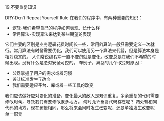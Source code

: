 19.不要重复知识

DRY:Don’t Repeat Yourself Rule
在我们的程序中，有两种重要的知识：

- 逻辑-我们希望自己的程序如何表现、长什么样
- 常用算法-实现算法来达到某些期望的表现

它们主要的区别是业务逻辑花费时间长一些，常用的算法一般只需要定义一次就行。常用算法有时候需要优化，我们可以使用另一个算法来代替，但是算法本身是相对稳定的。
人们常说编程中一直不变的就是变化。改变总是在我们不希望的时候出现。没有什么是绝对安全可控的。
举例子，典型的几个改变的原因：

- 公司掌握了用户的需求或者习惯
- 设计标准发生了改变
- 我们需要适应平台、库或者一些工具的改变

我们应该做好应对变化的准备。变化最大的敌人是知识重复。多余重复的代码需要修改时候，导致我们需要修改很多地方。
何时允许重复代码存在呢？
两处有相同代码的地方，现在逻辑相同，那么将来会同时发生改变呢，还是单独发生改变呢
单一职责
